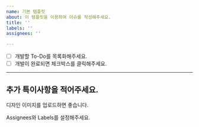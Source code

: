 ```yaml
---
name: 기본 템플릿
about: 이 템플릿을 이용하여 이슈를 작성해주세요.
title: ''
labels: ''
assignees: ''

---
```


-[ ] 개발할 To-Do를 목록화해주세요.
-[ ] 개발이 완료되면 체크박스를 클릭해주세요.

---
추가 특이사항을 적어주세요.
---
디자인 이미지를 업로드하면 좋습니다.

Assignees와 Labels를 설정해주세요.
